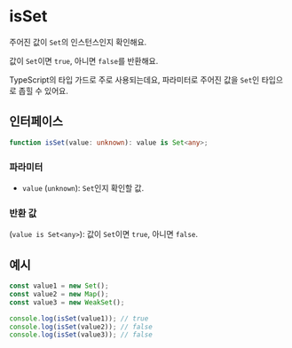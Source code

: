 # isSet

주어진 값이 `Set`의 인스턴스인지 확인해요.

값이 `Set`이면 `true`, 아니면 `false`를 반환해요.

TypeScript의 타입 가드로 주로 사용되는데요, 파라미터로 주어진 값을 `Set`인 타입으로 좁힐 수 있어요.

## 인터페이스

```typescript
function isSet(value: unknown): value is Set<any>;
```

### 파라미터

- `value` (`unknown`): `Set`인지 확인할 값.

### 반환 값

(`value is Set<any>`): 값이 `Set`이면 `true`, 아니면 `false`.

## 예시

```typescript
const value1 = new Set();
const value2 = new Map();
const value3 = new WeakSet();

console.log(isSet(value1)); // true
console.log(isSet(value2)); // false
console.log(isSet(value3)); // false
```
